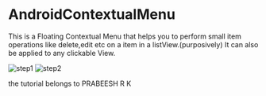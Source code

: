 # AndroidContextualMenu

This is a Floating Contextual Menu that helps you to perform small item operations like delete,edit etc on a item in a listView.(purposively)
It can also be applied to any clickable View.

![step1](https://cloud.githubusercontent.com/assets/28251351/26161418/b51fc0c4-3b45-11e7-94e2-fa719b9e418d.png)
![step2](https://cloud.githubusercontent.com/assets/28251351/26161490/dfd64450-3b45-11e7-8df9-f37d514a5cb2.png)

the tutorial belongs to 
PRABEESH R K


